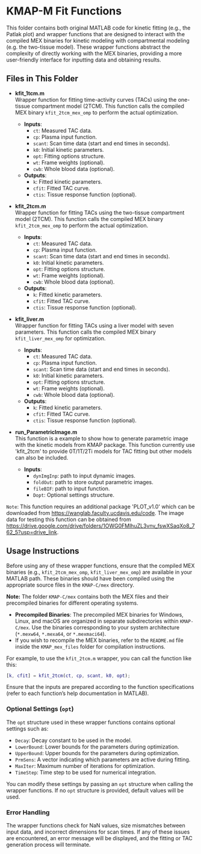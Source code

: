 # KMAP-M Fit Functions

This folder contains both original MATLAB code for kinetic fitting (e.g., the Patlak plot) and wrapper functions that are designed to interact with the compiled MEX binaries for kinetic modeling with compartmental modeling (e.g. the two-tissue model). These wrapper functions abstract the complexity of directly working with the MEX binaries, providing a more user-friendly interface for inputting data and obtaining results.

## Files in This Folder

- **kfit_1tcm.m**  
   Wrapper function for fitting time-activity curves (TACs) using the one-tissue compartment model (2TCM). This function calls the compiled MEX binary `kfit_2tcm_mex_omp` to perform the actual optimization.
   - **Inputs**:  
     - `ct`: Measured TAC data.
     - `cp`: Plasma input function.
     - `scant`: Scan time data (start and end times in seconds).
     - `k0`: Initial kinetic parameters.
     - `opt`: Fitting options structure.
     - `wt`: Frame weights (optional).
     - `cwb`: Whole blood data (optional).
   - **Outputs**:  
     - `k`: Fitted kinetic parameters.
     - `cfit`: Fitted TAC curve.
     - `ctis`: Tissue response function (optional).  
   
- **kfit_2tcm.m**  
   Wrapper function for fitting TACs using the two-tissue compartment model (2TCM). This function calls the compiled MEX binary `kfit_2tcm_mex_omp` to perform the actual optimization.  
   - **Inputs**:  
     - `ct`: Measured TAC data.
     - `cp`: Plasma input function.
     - `scant`: Scan time data (start and end times in seconds).
     - `k0`: Initial kinetic parameters.
     - `opt`: Fitting options structure.
     - `wt`: Frame weights (optional).
     - `cwb`: Whole blood data (optional).
   - **Outputs**:  
     - `k`: Fitted kinetic parameters.
     - `cfit`: Fitted TAC curve.
     - `ctis`: Tissue response function (optional).
- **kfit_liver.m**  
   Wrapper function for fitting TACs using a liver model with seven parameters. This function calls the compiled MEX binary `kfit_liver_mex_omp` for optimization.
   - **Inputs**:  
     - `ct`: Measured TAC data.
     - `cp`: Plasma input function.
     - `scant`: Scan time data (start and end times in seconds).
     - `k0`: Initial kinetic parameters.
     - `opt`: Fitting options structure.
     - `wt`: Frame weights (optional).
     - `cwb`: Whole blood data (optional).
   - **Outputs**:  
     - `k`: Fitted kinetic parameters.
     - `cfit`: Fitted TAC curve.
     - `ctis`: Tissue response function (optional).

- **run_ParametricImage.m**  
   This function is a example to show how to generate parametric image with the kinetic models from KMAP package. This function currently use 'kfit_2tcm' to provide 0T/1T/2Ti models for TAC fitting but other models can also be included. 
   - **Inputs**: 
     - `dynImgInp`: path to input dynamic images.
     - `foldOut`: path to store output parametric images.
     - `fileBIF`: path to input function.
     - `Dopt`: Optional settings structure.

`Note`: This function requires an additional package 'PLOT_v1.0' which can be downloaded from https://wanglab.faculty.ucdavis.edu/code. The image data for testing this function can be obtained from https://drive.google.com/drive/folders/1OWG0FMlhuZL3vnv_fswXSaqXo8_762_5?usp=drive_link. 

## Usage Instructions

Before using any of these wrapper functions, ensure that the compiled MEX binaries (e.g., `kfit_2tcm_mex_omp`, `kfit_liver_mex_omp`) are available in your MATLAB path. These binaries should have been compiled using the appropriate source files in the `KMAP-C/mex` directory.

**Note:** The folder `KMAP-C/mex` contains both the MEX files and their precompiled binaries for different operating systems.  
- **Precompiled Binaries**: The precompiled MEX binaries for Windows, Linux, and macOS are organized in separate subdirectories within `KMAP-C/mex`. Use the binaries corresponding to your system architecture (`*.mexw64`, `*.mexa64`, or `*.mexmaci64`).
- If you wish to recompile the MEX binaries, refer to the `README.md` file inside the `KMAP_mex_files` folder for compilation instructions.

For example, to use the `kfit_2tcm.m` wrapper, you can call the function like this:

```matlab
[k, cfit] = kfit_2tcm(ct, cp, scant, k0, opt);
```

Ensure that the inputs are prepared according to the function specifications (refer to each function’s help documentation in MATLAB).

### Optional Settings (`opt`)

The `opt` structure used in these wrapper functions contains optional settings such as:

- `Decay`: Decay constant to be used in the model.
- `LowerBound`: Lower bounds for the parameters during optimization.
- `UpperBound`: Upper bounds for the parameters during optimization.
- `PrmSens`: A vector indicating which parameters are active during fitting.
- `MaxIter`: Maximum number of iterations for optimization.
- `TimeStep`: Time step to be used for numerical integration.

You can modify these settings by passing an `opt` structure when calling the wrapper functions. If no `opt` structure is provided, default values will be used.

### Error Handling

The wrapper functions check for NaN values, size mismatches between input data, and incorrect dimensions for scan times. If any of these issues are encountered, an error message will be displayed, and the fitting or TAC generation process will terminate.
